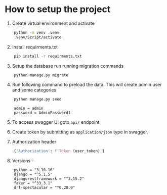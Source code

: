 # How to setup the project

1. Create virtual environment and activate

```cmd
    python -m venv .venv
    .venv/Script/activate
```

2. Install requirments.txt

```cmd
    pip install -r requirments.txt
```

3. Setup the database run running migration commands

```cmd
    python manage.py migrate
```

4. Run following command to preload the data.
    This will create admin user and some categories
```cmd
    python manage.py seed
```
```
    admin = admin
    password = AdminPassword1
```

5. To access swagger UI goto `api/` endpoint

6. Create token by submitting as `application/json` type in swagger.

7. Authorization header
```python
    {'Authorization': f'Token {user_token}'}
```

8. Versions -
```
    python = "3.10.16"
    django = "^5.1.5"
    djangorestframework = "^3.15.2"
    faker = "^33.3.1"
    drf-spectacular = "^0.28.0"
```

